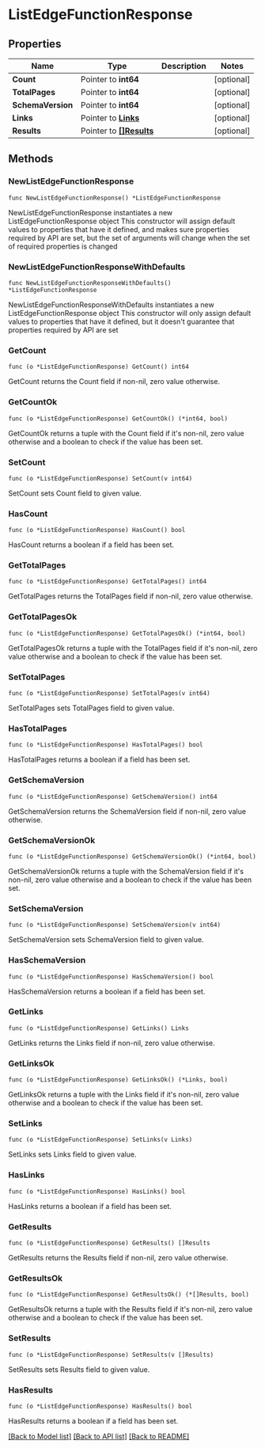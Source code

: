 # ListEdgeFunctionResponse

## Properties

Name | Type | Description | Notes
------------ | ------------- | ------------- | -------------
**Count** | Pointer to **int64** |  | [optional] 
**TotalPages** | Pointer to **int64** |  | [optional] 
**SchemaVersion** | Pointer to **int64** |  | [optional] 
**Links** | Pointer to [**Links**](Links.md) |  | [optional] 
**Results** | Pointer to [**[]Results**](Results.md) |  | [optional] 

## Methods

### NewListEdgeFunctionResponse

`func NewListEdgeFunctionResponse() *ListEdgeFunctionResponse`

NewListEdgeFunctionResponse instantiates a new ListEdgeFunctionResponse object
This constructor will assign default values to properties that have it defined,
and makes sure properties required by API are set, but the set of arguments
will change when the set of required properties is changed

### NewListEdgeFunctionResponseWithDefaults

`func NewListEdgeFunctionResponseWithDefaults() *ListEdgeFunctionResponse`

NewListEdgeFunctionResponseWithDefaults instantiates a new ListEdgeFunctionResponse object
This constructor will only assign default values to properties that have it defined,
but it doesn't guarantee that properties required by API are set

### GetCount

`func (o *ListEdgeFunctionResponse) GetCount() int64`

GetCount returns the Count field if non-nil, zero value otherwise.

### GetCountOk

`func (o *ListEdgeFunctionResponse) GetCountOk() (*int64, bool)`

GetCountOk returns a tuple with the Count field if it's non-nil, zero value otherwise
and a boolean to check if the value has been set.

### SetCount

`func (o *ListEdgeFunctionResponse) SetCount(v int64)`

SetCount sets Count field to given value.

### HasCount

`func (o *ListEdgeFunctionResponse) HasCount() bool`

HasCount returns a boolean if a field has been set.

### GetTotalPages

`func (o *ListEdgeFunctionResponse) GetTotalPages() int64`

GetTotalPages returns the TotalPages field if non-nil, zero value otherwise.

### GetTotalPagesOk

`func (o *ListEdgeFunctionResponse) GetTotalPagesOk() (*int64, bool)`

GetTotalPagesOk returns a tuple with the TotalPages field if it's non-nil, zero value otherwise
and a boolean to check if the value has been set.

### SetTotalPages

`func (o *ListEdgeFunctionResponse) SetTotalPages(v int64)`

SetTotalPages sets TotalPages field to given value.

### HasTotalPages

`func (o *ListEdgeFunctionResponse) HasTotalPages() bool`

HasTotalPages returns a boolean if a field has been set.

### GetSchemaVersion

`func (o *ListEdgeFunctionResponse) GetSchemaVersion() int64`

GetSchemaVersion returns the SchemaVersion field if non-nil, zero value otherwise.

### GetSchemaVersionOk

`func (o *ListEdgeFunctionResponse) GetSchemaVersionOk() (*int64, bool)`

GetSchemaVersionOk returns a tuple with the SchemaVersion field if it's non-nil, zero value otherwise
and a boolean to check if the value has been set.

### SetSchemaVersion

`func (o *ListEdgeFunctionResponse) SetSchemaVersion(v int64)`

SetSchemaVersion sets SchemaVersion field to given value.

### HasSchemaVersion

`func (o *ListEdgeFunctionResponse) HasSchemaVersion() bool`

HasSchemaVersion returns a boolean if a field has been set.

### GetLinks

`func (o *ListEdgeFunctionResponse) GetLinks() Links`

GetLinks returns the Links field if non-nil, zero value otherwise.

### GetLinksOk

`func (o *ListEdgeFunctionResponse) GetLinksOk() (*Links, bool)`

GetLinksOk returns a tuple with the Links field if it's non-nil, zero value otherwise
and a boolean to check if the value has been set.

### SetLinks

`func (o *ListEdgeFunctionResponse) SetLinks(v Links)`

SetLinks sets Links field to given value.

### HasLinks

`func (o *ListEdgeFunctionResponse) HasLinks() bool`

HasLinks returns a boolean if a field has been set.

### GetResults

`func (o *ListEdgeFunctionResponse) GetResults() []Results`

GetResults returns the Results field if non-nil, zero value otherwise.

### GetResultsOk

`func (o *ListEdgeFunctionResponse) GetResultsOk() (*[]Results, bool)`

GetResultsOk returns a tuple with the Results field if it's non-nil, zero value otherwise
and a boolean to check if the value has been set.

### SetResults

`func (o *ListEdgeFunctionResponse) SetResults(v []Results)`

SetResults sets Results field to given value.

### HasResults

`func (o *ListEdgeFunctionResponse) HasResults() bool`

HasResults returns a boolean if a field has been set.


[[Back to Model list]](../README.md#documentation-for-models) [[Back to API list]](../README.md#documentation-for-api-endpoints) [[Back to README]](../README.md)


